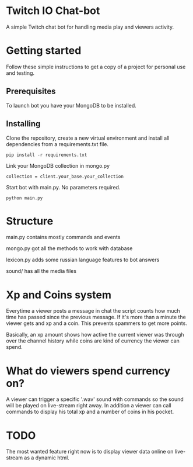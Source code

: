 # Twitch IO Chat-bot
A simple Twitch chat bot for handling media play and viewers activity.
# Getting started
Follow these simple instructions to get a copy of a project for personal use and testing.
## Prerequisites
To launch bot you have your MongoDB to be installed.
## Installing
 Clone the repository, create a new virtual environment and install all dependencies from a requirements.txt file.
```
pip install -r requirements.txt
```
Link your MongoDB collection in mongo.py
```
collection = client.your_base.your_collection
```
Start bot with main.py. No parameters required.
```
python main.py
```
# Structure
main.py contains mostly commands and events

mongo.py got all the methods to work with database

lexicon.py adds some russian language features to bot answers

sound/ has all the media files
# Xp and Coins system
Everytime a viewer posts a message in chat the script counts how much time has passed since the previous message. If it's more than a minute the viewer gets and xp and a coin. This prevents spammers to get more points.

Basically, an xp amount shows how active the current viewer was through over the channel history while coins are kind of currency the viewer can spend.
# What do viewers spend currency on?
A viewer can trigger a specific '.wav' sound with commands so the sound will be played on live-stream right away.
In addition a viewer can call commands to display his total xp and a number of coins in his pocket.
# TODO
The most wanted feature right now is to display viewer data online on live-stream as a dynamic html.
